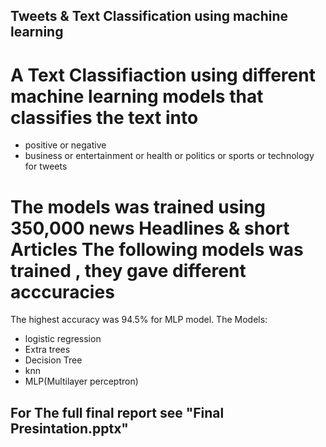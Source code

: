 ## Tweets & Text Classification using machine learning
# A Text Classifiaction using different machine learning models that classifies the text into 
* positive or negative
* business or  entertainment or health or politics or sports or technology for tweets
# The models was trained using 350,000 news Headlines & short Articles The following models was trained , they gave different acccuracies
  The highest accuracy was 94.5% for MLP model.
The Models:
* logistic regression
* Extra trees
* Decision Tree
* knn
* MLP(Multilayer perceptron)
## For The full final report see "Final Presintation.pptx" 
